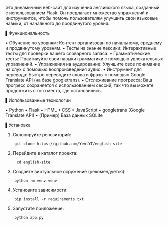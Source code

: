 Это динамичный веб-сайт для изучения английского языка, созданный с использованием Flask.  Он предлагает множество упражнений и инструментов, чтобы помочь пользователям улучшить свои языковые навыки, от начального до продвинутого уровня.

▌Функциональность

•   Обучение по уровням: Контент организован по начальному, среднему и продвинутому уровням.
•   Тесты на знание лексики: Интерактивные тесты для проверки вашего словарного запаса.
•   Грамматические тесты: Практикуйте свои навыки грамматики с помощью увлекательных упражнений.
•   Упражнения на аудирование: Улучшите свое понимание на слух с помощью воспроизведения аудио.
•   Инструмент для перевода: Быстро переводите слова и фразы с помощью Google Translate API (на базе googletrans).
•   Отслеживание прогресса: Ваш прогресс сохраняется с использованием сессий, так что вы можете продолжить с того места, где остановились.

▌Использованные технологии

•   Python
•   Flask
•   HTML
•   CSS
•   JavaScript
•   googletrans (Google Translate API)
•   (Пример) База данных SQLite

▌Установка

1.  Склонируйте репозиторий:
```
    git clone https://github.com/YentYT/english-site   
```
2.  Перейдите в каталог проекта:
```
     cd english-site
```  
3.  Создайте виртуальное окружение (рекомендуется):
```  
    python -m venv venv
```
4.  Установите зависимости:
```
    pip install -r requirements.txt
```
5.  Запустите приложение:
```
    python app.py
```  
